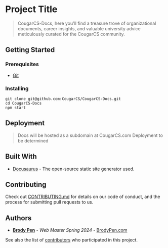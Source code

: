# Project Title

> CougarCS-Docs, here you'll find a treasure trove of organizational documents, career insights, and valuable university advice meticulously curated for the CougarCS community. 

## Getting Started

### Prerequisites

- [Git](https://git-scm.com)

### Installing

```
git clone git@github.com:CougarCS/CougarCS-Docs.git
cd CougarCS-Docs
npm start
```

## Deployment

> Docs will be hosted as a subdomain at CougarCS.com
Deployment to be determined

## Built With

* [Docusaurus](https://docusaurus.io/) - The open-source static site generator used.

## Contributing

Check out [CONTRIBUTING.md](https://github.com/CougarCS/CougarCS-Docs/blob/main/.github/CONTRIBUTING.md) for details on our code of conduct, and the process for submitting pull requests to us.

## Authors

* [**Brody Pen**](https://github.com/brodypen) - *Web Master Spring 2024* - [BrodyPen.com](https://www.brodypen.com/)

See also the list of [contributors](https://github.com/CougarCS/CougarCS-Docs/contributors) who participated in this project.